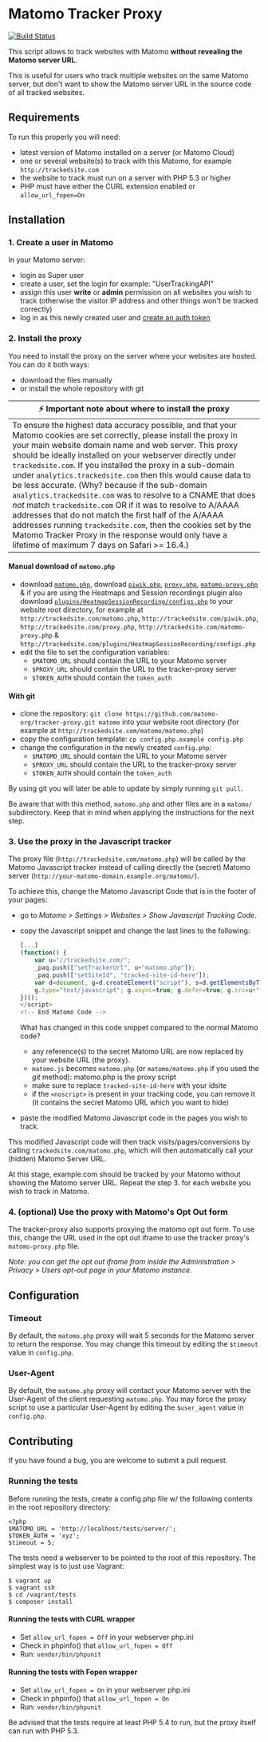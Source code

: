 # Matomo Tracker Proxy

[![Build Status](https://app.travis-ci.com/matomo-org/tracker-proxy.svg?branch=master)](https://app.travis-ci.com/matomo-org/tracker-proxy)

This script allows to track websites with Matomo **without revealing the Matomo server URL**.

This is useful for users who track multiple websites on the same Matomo server, but don't want to show the Matomo server URL in the source code of all tracked websites.

## Requirements

To run this properly you will need:

- latest version of Matomo installed on a server (or Matomo Cloud)
- one or several website(s) to track with this Matomo, for example `http://trackedsite.com`
- the website to track must run on a server with PHP 5.3 or higher
- PHP must have either the CURL extension enabled or `allow_url_fopen=On`

## Installation

### 1. Create a user in Matomo

In your Matomo server:

- login as Super user
- create a user, set the login for example: "UserTrackingAPI"
- assign this user **write** or **admin** permission on all websites you wish to track (otherwise the visitor IP address and other things won't be tracked correctly)
- log in as this newly created user and [create an auth token](https://matomo.org/faq/general/faq_114/)

### 2. Install the proxy

You need to install the proxy on the server where your websites are hosted. You can do it both ways:

- download the files manually
- or install the whole repository with git


| :zap:        Important note about where to install the proxy   |
|-----------------------------------------|
| To ensure the highest data accuracy possible, and that your Matomo cookies are set correctly, please install the proxy in your main website domain name and  web server. This proxy should be ideally installed on your webserver directly under `trackedsite.com`. If you installed the proxy in a sub-domain under `analytics.trackedsite.com` then this would cause data to be less accurate. (Why? because if the sub-domain `analytics.trackedsite.com` was to resolve to a CNAME that does _not_ match `trackedsite.com` OR if it was to resolve to A/AAAA addresses that do not match the first half of the A/AAAA addresses running `trackedsite.com`, then the cookies set by the Matomo Tracker Proxy in the response would only have a lifetime of maximum 7 days on Safari >= 16.4.) |

#### Manual download of `matomo.php`

- download [`matomo.php`](https://raw.githubusercontent.com/matomo-org/tracker-proxy/master/matomo.php), download [`piwik.php`](https://raw.githubusercontent.com/matomo-org/tracker-proxy/master/piwik.php), [`proxy.php`](https://raw.githubusercontent.com/matomo-org/tracker-proxy/master/proxy.php), [`matomo-proxy.php`](https://raw.githubusercontent.com/matomo-org/tracker-proxy/master/matomo-proxy.php)  & if you are using the Heatmaps and Session recordings plugin also download [`plugins/HeatmapSessionRecording/configs.php`](https://raw.githubusercontent.com/matomo-org/tracker-proxy/master/plugins/HeatmapSessionRecording/configs.php)
  to your website root directory, for example at `http://trackedsite.com/matomo.php`, `http://trackedsite.com/piwik.php`, `http://trackedsite.com/proxy.php`, `http://trackedsite.com/matomo-proxy.php` & `http://trackedsite.com/plugins/HeatmapSessionRecording/configs.php`
- edit the file to set the configuration variables:
    - `$MATOMO_URL` should contain the URL to your Matomo server
    - `$PROXY_URL` should contain the URL to the tracker-proxy server
    - `$TOKEN_AUTH` should contain the `token_auth`

#### With git

- clone the repository: `git clone https://github.com/matomo-org/tracker-proxy.git matomo` into your website root directory (for example at `http://trackedsite.com/matomo/matomo.php`)
- copy the configuration template: `cp config.php.example config.php`
- change the configuration in the newly created `config.php`:
    - `$MATOMO_URL` should contain the URL to your Matomo server
    - `$PROXY_URL` should contain the URL to the tracker-proxy server
    - `$TOKEN_AUTH` should contain the `token_auth`

By using git you will later be able to update by simply running `git pull`.

Be aware that with this method, `matomo.php` and other files are in a `matomo/` subdirectory. Keep that in mind when applying the instructions for the next step.

### 3. Use the proxy in the Javascript tracker

The proxy file (`http://trackedsite.com/matomo.php`) will be called by the Matomo Javascript tracker instead of calling directly the (secret) Matomo server (`http://your-matomo-domain.example.org/matomo/`).

To achieve this, change the Matomo Javascript Code that is in the footer of your pages:

- go to *Matomo > Settings > Websites > Show Javascript Tracking Code*.
- copy the Javascript snippet and change the last lines to the following:

    ```javascript
    [...]
    (function() {
        var u="//trackedsite.com/";
        _paq.push(["setTrackerUrl", u+"matomo.php"]);
        _paq.push(["setSiteId", "tracked-site-id-here"]);
        var d=document, g=d.createElement("script"), s=d.getElementsByTagName("script")[0];
        g.type="text/javascript"; g.async=true; g.defer=true; g.src=u+"matomo.php"; s.parentNode.insertBefore(g,s);
    })();
    </script>
    <!-- End Matomo Code -->
    ```

    What has changed in this code snippet compared to the normal Matomo code?

    - any reference(s) to the secret Matomo URL are now replaced by your website URL (the proxy). 
    - `matomo.js` becomes `matomo.php` (or `matomo/matomo.php` if you used the *git* method): matomo.php is the proxy script
    - make sure to replace `tracked-site-id-here` with your idsite
    - if the `<noscript>` is present in your tracking code, you can remove it (it contains the secret Matomo URL which you want to hide)

- paste the modified Matomo Javascript code in the pages you wish to track.

This modified Javascript code will then track visits/pages/conversions by calling `trackedsite.com/matomo.php`, which will then automatically call your (hidden) Matomo Server URL.

At this stage, example.com should be tracked by your Matomo without showing the Matomo server URL. Repeat the step 3. for each website you wish to track in Matomo.

### 4. (optional) Use the proxy with Matomo's Opt Out form

The tracker-proxy also supports proxying the matomo opt out form. To use this, change the URL used in the opt out iframe to use
the tracker proxy's `matomo-proxy.php` file.

_Note: you can get the opt out iframe from inside the Administration > Privacy > Users opt-out page in your Matomo instance._

## Configuration

### Timeout

By default, the `matomo.php` proxy will wait 5 seconds for the Matomo server to return the response. 
You may change this timeout by editing the `$timeout` value in `config.php`.
 
### User-Agent
 
By default, the `matomo.php` proxy will contact your Matomo server with the User-Agent of the client requesting `matomo.php`. 
You may force the proxy script to use a particular User-Agent by  editing the `$user_agent` value in `config.php`.

## Contributing

If you have found a bug, you are welcome to submit a pull request.

### Running the tests

Before running the tests, create a config.php file w/ the following contents in the root repository directory:

```
<?php
$MATOMO_URL = 'http://localhost/tests/server/';
$TOKEN_AUTH = 'xyz';
$timeout = 5;
```

The tests need a webserver to be pointed to the root of this repository. The simplest way is to just use Vagrant:

```
$ vagrant up
$ vagrant ssh
$ cd /vagrant/tests
$ composer install
```
#### Running the tests with CURL wrapper

* Set `allow_url_fopen = Off` in your webserver php.ini
* Check in phpinfo() that `allow_url_fopen = Off`
* Run: `vendor/bin/phpunit`

#### Running the tests with Fopen wrapper

* Set `allow_url_fopen = On` in your webserver php.ini
* Check in phpinfo() that `allow_url_fopen = On`
* Run: `vendor/bin/phpunit`

Be advised that the tests require at least PHP 5.4 to run, but the proxy itself can run with PHP 5.3.
